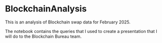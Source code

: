 # BlockchainAnalysis

This is an analysis of Blockchain swap data for February 2025.

The notebook contains the queries that I used to create a presentation
that I will do to the Blockchain Bureau team.